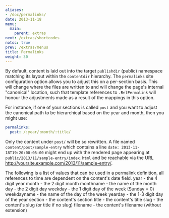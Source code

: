 ```yaml
---
aliases:
- /doc/permalinks/
date: 2013-11-18
menu:
  main:
    parent: extras
next: /extras/shortcodes
notoc: true
prev: /extras/menus
title: Permalinks
weight: 30
---
```


By default, content is laid out into the target `publishdir` (public)
namespace matching its layout within the `contentdir` hierarchy.
The `permalinks` site configuration option allows you to adjust this on a
per-section basis.
This will change where the files are written to and will change the page's
internal "canonical" location, such that template references to
`.RelPermalink` will honour the adjustments made as a result of the mappings
in this option.

For instance, if one of your sections is called `post` and you want to adjust
the canonical path to be hierarchical based on the year and month, then you
might use:

```yaml
permalinks:
  post: /:year/:month/:title/
```

Only the content under `post/` will be so rewritten.
A file named `content/post/sample-entry` which contains a line
`date: 2013-11-18T19:20:00-05:00` might end up with the rendered page
appearing at `public/2013/11/sample-entry/index.html` and be reachable via
the URL <http://yoursite.example.com/2013/11/sample-entry/>.

The following is a list of values that can be used in a permalink definition, all references to time are dependent on the content's date field.
  year        - the 4 digit year
  month       - the 2 digit month
  monthname   - the name of the month
  day         - the 2 digit day
  weekday     - the 1 digit day of the week (Sunday = 0)
  weekdayname - the name of the day of the week
  yearday     - the 1-3 digit day of the year
  section     - the content's section
  title       - the content's title
  slug        - the content's slug (or title if no slug)
  filename    - the content's filename (without extension)
